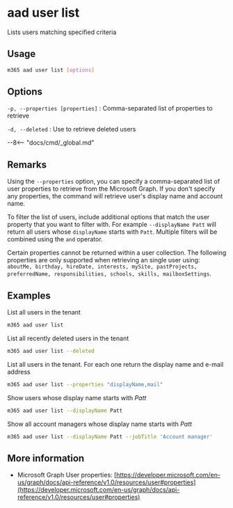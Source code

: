 # aad user list

Lists users matching specified criteria

## Usage

```sh
m365 aad user list [options]
```

## Options

`-p, --properties [properties]`
: Comma-separated list of properties to retrieve

`-d, --deleted`
: Use to retrieve deleted users

--8<-- "docs/cmd/_global.md"

## Remarks

Using the `--properties` option, you can specify a comma-separated list of user properties to retrieve from the Microsoft Graph. If you don't specify any properties, the command will retrieve user's display name and account name.

To filter the list of users, include additional options that match the user property that you want to filter with. For example `--displayName Patt` will return all users whose `displayName` starts with `Patt`. Multiple filters will be combined using the `and` operator.

Certain properties cannot be returned within a user collection. The following properties are only supported when retrieving an single user using: `aboutMe, birthday, hireDate, interests, mySite, pastProjects, preferredName, responsibilities, schools, skills, mailboxSettings`.

## Examples

List all users in the tenant

```sh
m365 aad user list
```

List all recently deleted users in the tenant

```sh
m365 aad user list --deleted
```

List all users in the tenant. For each one return the display name and e-mail address

```sh
m365 aad user list --properties "displayName,mail"
```

Show users whose display name starts with _Patt_

```sh
m365 aad user list --displayName Patt
```

Show all account managers whose display name starts with _Patt_

```sh
m365 aad user list --displayName Patt --jobTitle 'Account manager'
```

## More information

- Microsoft Graph User properties: [https://developer.microsoft.com/en-us/graph/docs/api-reference/v1.0/resources/user#properties](https://developer.microsoft.com/en-us/graph/docs/api-reference/v1.0/resources/user#properties)
